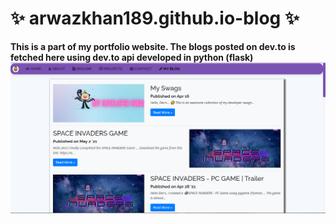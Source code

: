 # ✨ arwazkhan189.github.io-blog ✨
**This is a part of my portfolio website. The blogs posted on dev.to is fetched here using dev.to api developed in python (flask)**
<img src='https://github.com/arwazkhan189/arwazkhan189.github.io-blog/blob/main/arwazkhan-blog.png' alt='Blog page screenshot'>
